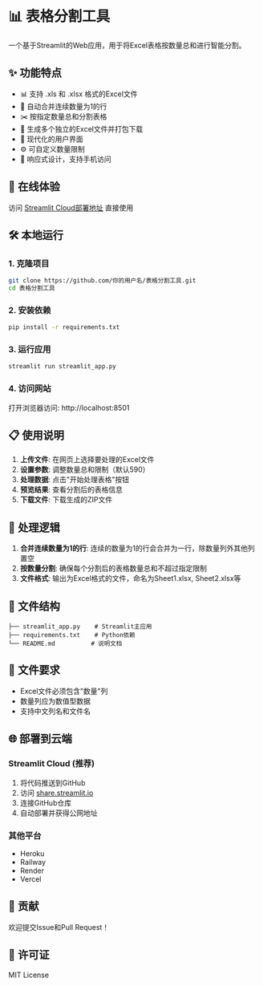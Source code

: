 # 📊 表格分割工具

一个基于Streamlit的Web应用，用于将Excel表格按数量总和进行智能分割。

## ✨ 功能特点

- 📊 支持 .xls 和 .xlsx 格式的Excel文件
- 🔄 自动合并连续数量为1的行
- ✂️ 按指定数量总和分割表格
- 📁 生成多个独立的Excel文件并打包下载
- 🎨 现代化的用户界面
- ⚙️ 可自定义数量限制
- 📱 响应式设计，支持手机访问

## 🚀 在线体验

访问 [Streamlit Cloud部署地址](你的部署地址) 直接使用

## 🛠️ 本地运行

### 1. 克隆项目

```bash
git clone https://github.com/你的用户名/表格分割工具.git
cd 表格分割工具
```

### 2. 安装依赖

```bash
pip install -r requirements.txt
```

### 3. 运行应用

```bash
streamlit run streamlit_app.py
```

### 4. 访问网站

打开浏览器访问: http://localhost:8501

## 📋 使用说明

1. **上传文件**: 在网页上选择要处理的Excel文件
2. **设置参数**: 调整数量总和限制（默认590）
3. **处理数据**: 点击"开始处理表格"按钮
4. **预览结果**: 查看分割后的表格信息
5. **下载文件**: 下载生成的ZIP文件

## 🔧 处理逻辑

1. **合并连续数量为1的行**: 连续的数量为1的行会合并为一行，除数量列外其他列置空
2. **按数量分割**: 确保每个分割后的表格数量总和不超过指定限制
3. **文件格式**: 输出为Excel格式的文件，命名为Sheet1.xlsx, Sheet2.xlsx等

## 📁 文件结构

```
├── streamlit_app.py    # Streamlit主应用
├── requirements.txt    # Python依赖
└── README.md          # 说明文档
```

## 📝 文件要求

- Excel文件必须包含"数量"列
- 数量列应为数值型数据
- 支持中文列名和文件名

## 🌐 部署到云端

### Streamlit Cloud (推荐)

1. 将代码推送到GitHub
2. 访问 [share.streamlit.io](https://share.streamlit.io)
3. 连接GitHub仓库
4. 自动部署并获得公网地址

### 其他平台

- Heroku
- Railway
- Render
- Vercel

## 🤝 贡献

欢迎提交Issue和Pull Request！

## 📄 许可证

MIT License
